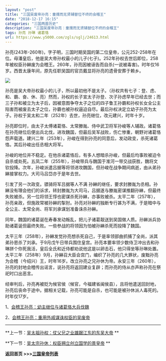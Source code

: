 ```yaml
---
layout: "post"
title: "三国吴废帝孙亮：童孺而无贤辅替位不终的会稽王"
date: "2018-12-17 16:15"
categories: "三国两晋历史"
description: "三国吴废帝孙亮：童孺而无贤辅替位不终的会稽王"
tags: 孙亮 孙琳 诸葛恪
url: https://www.y5000.com/zgls/sglj/24613.html
---
```






孙亮(243年-260年)，字子明，三国时期吴国的第二位皇帝，公元252-258年在位。母潘皇后，他是吴大帝孙权最小的儿子(七子)。252年孙权去世后即位，258年被权臣孙綝废为会稽王。260年，孙亮因被诬告而自杀(一说被毒害)。时年仅16岁。西晋太康年间，原先任职吴国的官员戴显将孙亮的遗骨安葬于赖乡。

![](https://img.y5000.com/uploads/allimg/170803/12-1FP3100002327.jpg)

孙亮是吴大帝孙权最小的儿子，所以最初他不是太子。（孙权共有七子：登、虑、和、霸、奋、休、亮）然而，孙权的长子宣太子孙登、次子孙虑早年已经去世；而三子孙和被立为太子后，因被意图争夺太子之位的四子鲁王孙霸和孙权长女全公主陷害而被废去太子之位，孙霸也被孙权逼迫自尽。最后孙权决定立幼子孙亮为太子。孙权于吴太和二年（252年）去世，孙亮继位，改元建兴，时年十岁。

孙亮即位时，由太子太傅诸葛恪、太常滕胤、侍中武卫将军孙峻等人辅政。诸葛恪在孙亮继位后便出兵北伐，进攻魏国，但最后吴军战败，伤亡惨重，朝野对诸葛恪怨声载道。建兴二年（253年），孙峻在得到孙亮的同意后，发动政变，杀死诸葛恪。其后孙峻出任丞相大将军。

孙峻的地位并不稳定。在他杀诸葛恪后，有多人想暗杀孙峻，但最后均事败被迫令自杀或处死。五凤二年（255年），孙峻带兵与魏国于淮河一带交战获胜，魏将文钦投降。次年，孙峻派遣吕据等将领进攻魏国，但孙峻在战争期间病逝，由从弟孙綝接掌权力。大司马吕岱亦于是年去世。

引发了另一次政变。骠骑将军吕据等人不满
孙綝的继任，要求封滕胤为丞相。孙綝没有理会他们的诉求，转封滕胤为大司马，吕据遂与滕胤密谋推翻孙綝，但最终失败被杀。另一位将领王惇也密谋杀死孙綝，亦事败被杀。太平二年（257年），孙亮亲政，但施政常被孙綝的掣肘。孙亮对孙綝的独断专行甚为不满，于是暗中与全公主、太常全尚、将军刘承谋划准备诛杀孙綝。

同年，魏国的诸葛诞在寿春发动叛乱，把儿子诸葛靓送到吴国做人质。孙綝派兵协助诸葛诞但最终失败。一些参战的将领因为怕被孙綝杀死而投降了魏国。

太平三年（258年），孙綝发觉孙亮想杀死自己，于是率领部曲抓捕了全尚，派其弟孙恩杀了刘承。于9月戊午日带兵围住皇宫。孙亮本要率领少数侍卫冲出去和孙琳拼个你死我活，皇后全氏和近侍都劝说他这是以卵击石，他只得坐等孙琳处置。太平三年（258年）9月，孙綝召大臣会宫门，编织了孙亮的几大罪状，废黜孙亮为会稽（今绍兴）王，时年16岁。改立孙亮之兄孙休为帝。永安三年（260年），孙亮的封地会稽传出谣言，说孙亮将返回建业复辟；而孙亮的侍从亦声称孙亮在祭祀时口出恶言。

经审判后，孙亮再被贬为候官侯（候官，今福建省闽侯县），且将他遣送回封地，孙亮后丧命于途中。据相关记载，孙亮可能是自杀，也可能是被孙休派人毒死的。时年仅17岁。

1、[会稽王孙亮：幼主继位与诸葛恪大兵伐魏](https://www.y5000.com/zgls/sglj/24610.html)

2、[会稽王孙亮：重用外戚谋诛权臣的吴废帝](https://www.y5000.com/zgls/sglj/24611.html)

* * *

**上一节：[吴太祖孙权：仗父兄之业雄踞江东的东吴大帝](https://www.y5000.com/zgls/sglj/24607.html) **

**下一节：[吴太宗孙休：权臣拥立创立国学的景皇帝](https://www.y5000.com/zgls/sglj/24614.html) **

**返回首页 >>>[三国皇帝列表](https://www.y5000.com/zgls/sglj/24636.html)**
